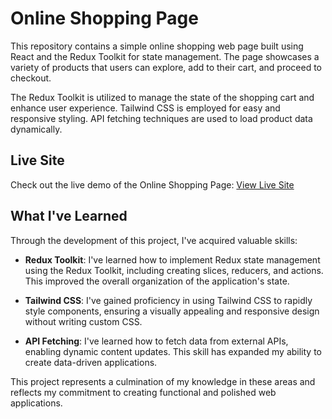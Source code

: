 # Online Shopping Page

This repository contains a simple online shopping web page built using React and the Redux Toolkit for state management. The page showcases a variety of products that users can explore, add to their cart, and proceed to checkout.

 The Redux Toolkit is utilized to manage the state of the shopping cart and enhance user experience. Tailwind CSS is employed for easy and responsive styling. API fetching techniques are used to load product data dynamically.

## Live Site

Check out the live demo of the Online Shopping Page: [View Live Site](https://online-shopping-utsab.netlify.app/)

## What I've Learned

Through the development of this project, I've acquired valuable skills:

- **Redux Toolkit**: I've learned how to implement Redux state management using the Redux Toolkit, including creating slices, reducers, and actions. This improved the overall organization of the application's state.

- **Tailwind CSS**: I've gained proficiency in using Tailwind CSS to rapidly style components, ensuring a visually appealing and responsive design without writing custom CSS.

- **API Fetching**: I've learned how to fetch data from external APIs, enabling dynamic content updates. This skill has expanded my ability to create data-driven applications.

This project represents a culmination of my knowledge in these areas and reflects my commitment to creating functional and polished web applications.
